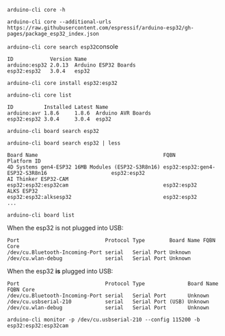 ```console
arduino-cli core -h
```

```arduino-cli core --additional-urls https://raw.githubusercontent.com/espressif/arduino-esp32/gh-pages/package_esp32_index.json```

```arduino-cli core search esp32```console

```console
ID            Version Name
arduino:esp32 2.0.13  Arduino ESP32 Boards
esp32:esp32   3.0.4   esp32
```

`arduino-cli core install esp32:esp32`

`arduino-cli core list`

```console
ID          Installed Latest Name
arduino:avr 1.8.6     1.8.6  Arduino AVR Boards
esp32:esp32 3.0.4     3.0.4  esp32
```

`arduino-cli board search esp32`

`arduino-cli board search esp32 | less`

```console
Board Name                                         FQBN                                               Platform ID
4D Systems gen4-ESP32 16MB Modules (ESP32-S3R8n16) esp32:esp32:gen4-ESP32-S3R8n16                     esp32:esp32
AI Thinker ESP32-CAM                               esp32:esp32:esp32cam                               esp32:esp32
ALKS ESP32                                         esp32:esp32:alksesp32                              esp32:esp32
...
```

`arduino-cli board list`

When the esp32 is not plugged into USB:

```console
Port                            Protocol Type        Board Name FQBN Core
/dev/cu.Bluetooth-Incoming-Port serial   Serial Port Unknown
/dev/cu.wlan-debug              serial   Serial Port Unknown
```
When the esp32 **is** plugged into USB:

```console
Port                            Protocol Type              Board Name FQBN Core
/dev/cu.Bluetooth-Incoming-Port serial   Serial Port       Unknown
/dev/cu.usbserial-210           serial   Serial Port (USB) Unknown
/dev/cu.wlan-debug              serial   Serial Port       Unknown
```

`arduino-cli monitor -p /dev/cu.usbserial-210 --config 115200 -b esp32:esp32:esp32cam`
